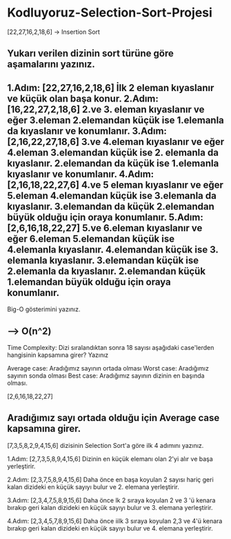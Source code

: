 # Kodluyoruz-Selection-Sort-Projesi

[22,27,16,2,18,6] -> Insertion Sort

Yukarı verilen dizinin sort türüne göre aşamalarını yazınız.
-------------------------------------------------------
1.Adım: [22,27,16,2,18,6] İlk 2 eleman kıyaslanır ve küçük olan başa konur.
2.Adım: [16,22,27,2,18,6] 2.ve 3. eleman kıyaslanır ve eğer 3.eleman 2.elemandan küçük ise 1.elemanla da kıyaslanır ve konumlanır.
3.Adım: [2,16,22,27,18,6] 3.ve 4.eleman kıyaslanır ve eğer 4.eleman 3.elemandan küçük ise 2. elemanla da kıyaslanır. 2.elemandan da küçük ise 1.elemanla kıyaslanır ve konumlanır.
4.Adım: [2,16,18,22,27,6] 4.ve 5 eleman kıyaslanır ve eğer 5.eleman 4.elemandan küçük ise 3.elemanla da kıyaslanır. 3.elemandan da küçük 2.elemandan büyük olduğu için oraya konumlanır.
5.Adım: [2,6,16,18,22,27] 5.ve 6.eleman kıyaslanır ve eğer 6.eleman 5.elemandan küçük ise 4.elemanla kıyaslanır. 4.elemandan küçük ise 3. elemanla kıyaslanır. 3.elemandan küçük ise 2.elemanla da kıyaslanır. 2.elemandan küçük 1.elemandan büyük olduğu için oraya konumlanır.
-------------------------------------------------------
Big-O gösterimini yazınız.

--> O(n^2)
-------------------------------------------------------
Time Complexity: Dizi sıralandıktan sonra 18 sayısı aşağıdaki case'lerden hangisinin kapsamına girer? Yazınız

Average case: Aradığımız sayının ortada olması
Worst case: Aradığımız sayının sonda olması
Best case: Aradığımız sayının dizinin en başında olması.

[2,6,16,18,22,27]

Aradığımız sayı ortada olduğu için Average case kapsamına girer.
-------------------------------------------------------
[7,3,5,8,2,9,4,15,6] dizisinin Selection Sort'a göre ilk 4 adımını yazınız.

1.Adım: [2,7,3,5,8,9,4,15,6] Dizinin en küçük elemanı olan 2'yi alır ve başa yerleştirir.

2.Adım: [2,3,7,5,8,9,4,15,6] Daha önce en başa koyulan 2 sayısı hariç geri kalan dizideki en küçük sayıyı bulur ve 2. elemana yerleştirir.

3.Adım: [2,3,4,7,5,8,9,15,6] Daha önce lk 2 sıraya koyulan 2 ve 3 'ü kenara bırakıp geri kalan dizideki en küçük sayıyı bulur ve 3. elemana yerleştirir.

4.Adım: [2,3,4,5,7,8,9,15,6] Daha önce iilk 3 sıraya koyulan 2,3 ve 4'ü kenara bırakıp geri kalan dizideki en küçük sayıyı bulur ve 4. elemana yerleştirir.
